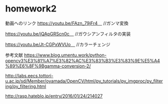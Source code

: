 # homework2
動画へのリンク
https://youtu.be/FAzn_79jFr4　
//ガンマ変換

https://youtu.be/jQApGRScn0c　
//ガウシアンフィルタの実装

https://youtu.be/Jt-CGPxWVUo　
//カラーチェンジ

参考文献
https://www.blog.umentu.work/python-opencv3%E3%81%A7%E3%82%AC%E3%83%B3%E3%83%9E%E5%A4%89%E6%8F%9Bgamma-conversion-2/

http://labs.eecs.tottori-u.ac.jp/sd/Member/oyamada/OpenCV/html/py_tutorials/py_imgproc/py_filtering/py_filtering.html

http://rasp.hateblo.jp/entry/2016/01/24/214027
